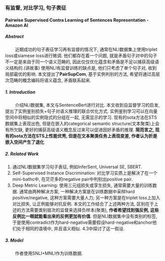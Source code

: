 ### 有监督, 对比学习, 句子表征
#### Pairwise Supervised Contra Learning of Sentences Representation - Amazon AI
##### Abstract
&emsp;&emsp; 近期成功的句子表征学习再有监督的情况下, 通常在NLI数据集上使用triplet loss或siamese loss进行微调.  他们都存在着一个问题, 就是矛盾句子对中的句子不一定是来自于同一个语义范畴的, 因此仅仅优化蕴含和矛盾是不足以捕获高级语义结构的.(讲故事) 使用NLI有监督训练的缺点是, 他们只考虑了单个句子对, 收到局部最优的影响. 本文提出了**PairSupCom**, 基于实例判别的方法, 希望将通过高层次范畴的概念编码将语义蕴含, 矛盾联系起来. 
##### 1. Introduction
&emsp;&emsp; 介绍NLI数据集, 本文与SentenceBert进行对比. 本文收到自监督学习的启发, 提出了实例鉴别损失+句子对语义推理的联合优化方式. 实例鉴别学习可以在向量空间中将相似的实例隐式的分组在一起, 无需显示的学习. 现有的sota方法在STS数据集上表现出色, 但是在嵌入的categorical semantic structure(文本聚类)上会有所欠缺, 更好的捕获高级语义概念反过来可以促进因好矛盾的推理. **简而言之, 现有的sota方法在STS上性能优秀, 但是在文本聚类任务上表现变差, 作者认为折是嵌入空间产生了退化**
##### 2. Related Work
1. 通过NLI数据集学习句子表征, 例如InferSent, Universal SE, SBERT.
2. Self-Supervised Instance Discrimination: 对比学习实质上是解决了在一个mini-bathc中, 在茫茫多的negative pair中判别出positive pair.
3. Deep Metric Learning: 使用三元组损失或孪生损失, 通常需要大量的训练数据. 通常由两种解决方案, 一种解决方案是在训练数据中采样hard positive/negative, 这种方案需要大量人力; 另一种方案是在triplet loss上加入对比损失, 让正例能够对抗反例.  本文的工作结合了上述两种方法, 区别在于上述的方法需要类别层次的监督来选择负样本(聚类), **作者希望找到强反例, 这些反例比一眼就能看出来的反例更加有价值**. 但是NLI数据集中没有类别的标签, 于是使用contradict作为hard-negative需要假设hard-negative和anchor他们处于相同的语境中, 并且语义相似. 4.3中探讨了这一假设.

##### 3. Model
&emsp;&emsp; 作者使用SNLI+MNLI作为训练数据.
